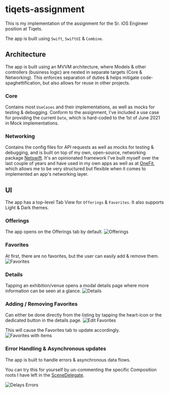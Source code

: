 # tiqets-assignment

This is my implementation of the assignment for the Sr. iOS Engineer position at Tiqets.

The app is built using `Swift`, `SwiftUI` & `Combine`.

## Architecture

The app is built using an MVVM architecture, where Models & other controllers (business logic) are nested in separate targets (Core & Networking).
This enforces separation of duties & helps mitigate code-spaghettification, but also allows for reuse in other projects.

### Core

Contains most `UseCases` and their implementations, as well as mocks for testing & debugging.
Conform to the assignment, I've included a use case for providing the current `Date`, which is hard-coded to the 1st of June 2021 in Mock implementations.

### Networking

Contains the config files for API requests as well as mocks for testing & debugging, and is built on top of my own, open-source, networking package [Netswift](https://github.com/MrSkwiggs/Netswift).
It's an opinionated framework I've built myself over the last couple of years and have used in my own apps as well as at [OneFit](https://one.fit), which allows me to be very structured but flexible when it comes to implemented an app's networking layer.

## UI

The app has a top-level Tab View for `Offerings` & `Favorites`. It also supports Light & Dark themes.

### Offerings

The app opens on the Offerings tab by default.
![Offerings](Screenshots/Offerings.png)

### Favorites

At first, there are no favorites, but the user can easily add & remove them.
![Favorites](Screenshots/Favorites.png)

### Details

Tapping an exhibition/venue opens a modal details page where more information can be seen at a glance.
![Details](Screenshots/Details.png)

### Adding / Removing Favorites

Can either be done directly from the listing by tapping the heart-icon or the dedicated button in the details page.
![Edit Favorites](Screenshots/Edit%20Favorites.png)

This will cause the Favorites tab to update accordingly.
![Favorites with items](Screenshots/Favorites%20with%20items.png)

### Error Handling & Asynchronous updates

The app is built to handle errors & asynchronous data flows.

You can try this for yourself by un-commenting the specific Composition roots I have left in the [SceneDelegate](Tiqets/Tiqets/SceneDelegate.swift).

![Delays   Errors](Screenshots/Delays%20%26%20Errors.png)
